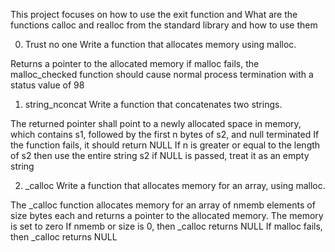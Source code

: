 This project focuses on how to use the exit function and
What are the functions calloc and realloc from the standard library and how to use them

0. Trust no one
Write a function that allocates memory using malloc.

Returns a pointer to the allocated memory
if malloc fails, the malloc_checked function should cause normal process termination with a status value of 98

1. string_nconcat
Write a function that concatenates two strings.

The returned pointer shall point to a newly allocated space in memory, which contains s1, followed by the first n bytes of s2, and null terminated
If the function fails, it should return NULL
If n is greater or equal to the length of s2 then use the entire string s2
if NULL is passed, treat it as an empty string

2. _calloc
Write a function that allocates memory for an array, using malloc.

The _calloc function allocates memory for an array of nmemb elements of size bytes each and returns a pointer to the allocated memory.
The memory is set to zero
If nmemb or size is 0, then _calloc returns NULL
If malloc fails, then _calloc returns NULL

